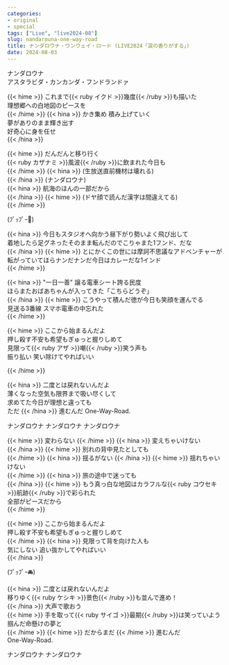 ```yaml
---
categories:
- original
- special
tags: ["Live", "live2024-08"]
slug: nandarouna-one-way-road
title: ナンダロウナ・ワンウェイ・ロード (LIVE2024「涙の香りがする」)
date: 2024-08-03
---
```


ナンダロウナ  
アスタラビダ・カンカンダ・フンドランドァ  

{{< hime >}}
これまで{{< ruby イクド >}}幾度{{< /ruby >}}も描いた  
理想郷への白地図のピースを  
{{< /hime >}}
{{< hina >}}
かき集め 積み上げていく  
夢がありのまま輝き出す  
好奇心に身を任せ  
{{< /hina >}}

{{< hime >}}
だんだんと移り行く  
{{< ruby カザナミ >}}風波{{< /ruby >}}に飲まれた今日も  
{{< /hime >}}
{{< hina >}}
(生放送直前機材は壊れる)  
{{< /hina >}}
(ナンダロウナ)  
{{< hina >}}
航海のほんの一部だから  
{{< /hina >}}
{{< hime >}}
(ドヤ顔で読んだ漢字は間違えてる)  
{{< /hime >}}

(ﾌﾟｯﾌﾟｰ🚗)

{{< hina >}}
今日もスタジオへ向かう昼下がり勢いよく飛び出して  
着地したら足グネったそのまま転んだのでこりゃまた1フンド、だな  
{{< /hina >}}
{{< hime >}}
とにかくこの世には摩訶不思議なアドベンチャーが  
転がっていてほらナンだナンだ今日はカレーだな1インド  
{{< /hime >}}

{{< hina >}}
"一日一善" 譲る電車シート誇る民度  
ほらまたおばあちゃんが入ってきた「こちらどうぞ」  
{{< /hina >}}
{{< hime >}}
こうやって積んだ徳が今日も笑顔を運んでる  
見送る3番線 スマホ電車の中忘れた  
{{< /hime >}}

{{< hime >}}
ここから始まるんだよ  
押し殺す不安も希望もぎゅっと握りしめて  
見限って{{< ruby アザ >}}嘲{{< /ruby >}}笑う声も  
振り払い 笑い除けてやればいい  

{{< /hime >}}

{{< hina >}}
二度とは戻れないんだよ  
薄くなった空気も限界まで吸い尽くして  
求めてた今日が理想と違っても  
ただ
{{< /hina >}}
進むんだ One-Way-Road.  

ナンダロウナ ナンダロウナ ナンダロウナ  

{{< hime >}}
変わらない 
{{< /hime >}}
{{< hina >}}
変えちゃいけない  
{{< /hina >}}
{{< hime >}}
別れの背中見たとしても  
{{< /hime >}}
{{< hina >}}
揺るがない 
{{< /hina >}}
{{< hime >}}
揺れちゃいけない  
{{< /hime >}}
{{< hina >}}
旅の途中で迷っても  
{{< /hina >}}
{{< hime >}}
もう真っ白な地図はカラフルな{{< ruby コウセキ >}}航跡{{< /ruby >}}で彩られた  
全部がピースだから  
{{< /hime >}}

{{< hime >}}
ここから始まるんだよ  
押し殺す不安も希望もぎゅっと握りしめて  
{{< /hime >}}
{{< hina >}}
見限って背を向けた人も  
気にしない 追い抜かしてやればいい  
{{< /hina >}}

(ﾌﾟｯﾌﾟｰ🚘)

{{< hina >}}
二度とは戻れないんだよ  
移りゆく{{< ruby ケシキ >}}景色{{< /ruby >}}も並んで進め！  
{{< /hina >}}
大声で歌おう  
{{< hime >}}
手を取って{{< ruby サイゴ >}}最期{{< /ruby >}}は笑っていよう  
掴んだ命懸けの夢と  
{{< /hime >}}
{{< hime >}}
だからまだ
{{< /hime >}}
進むんだ  
One-Way-Road.  

ナンダロウナ ナンダロウナ  